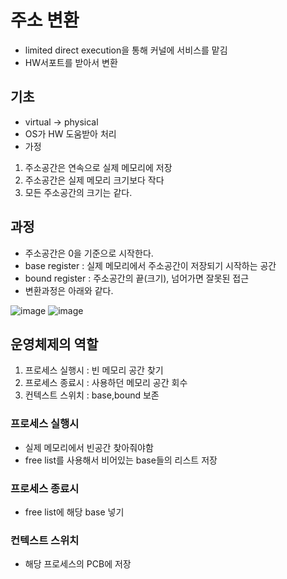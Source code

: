 # 주소 변환
- limited direct execution을 통해 커널에 서비스를 맡김
- HW서포트를 받아서 변환

## 기초
- virtual -> physical
- OS가 HW 도움받아 처리
- 가정
1. 주소공간은 연속으로 실제 메모리에 저장
2. 주소공간은 실제 메모리 크기보다 작다
3. 모든 주소공간의 크기는 같다.

## 과정
- 주소공간은 0을 기준으로 시작한다.
- base register : 실제 메모리에서 주소공간이 저장되기 시작하는 공간
- bound register : 주소공간의 끝(크기), 넘어가면 잘못된 접근
- 변환과정은 아래와 같다.

![image](https://user-images.githubusercontent.com/30014736/197393642-beb745fc-f2d2-4d62-8e89-7b1e8db283f8.png)
![image](https://user-images.githubusercontent.com/30014736/197393657-fa85d68b-32e7-4b82-8d2c-8b0dbb6c2b11.png)


## 운영체제의 역할
1. 프로세스 실행시 : 빈 메모리 공간 찾기
2. 프로세스 종료시 : 사용하던 메모리 공간 회수
3. 컨텍스트 스위치 : base,bound 보존

### 프로세스 실행시
- 실제 메모리에서 빈공간 찾아줘야함
- free list를 사용해서 비어있는 base들의 리스트 저장

### 프로세스 종료시
- free list에 해당 base 넣기

### 컨텍스트 스위치
- 해당 프로세스의 PCB에 저장
